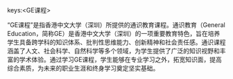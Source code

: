 keys:<GE课程>


“GE课程”是指香港中文大学（深圳）所提供的通识教育课程。通识教育（General Education，简称GE）是香港中文大学（深圳）的一项重要教育特色，旨在培养学生具备跨学科的知识体系、批判性思维能力、创新精神和社会责任感。通识课程涵盖了人文、社会科学、自然科学等多个领域，为学生提供了广泛的知识视野和丰富的学术体验。通过学习GE课程，学生能够在专业学习之外，拓宽知识面，提高综合素质，为未来的职业生涯和终身学习奠定坚实基础。